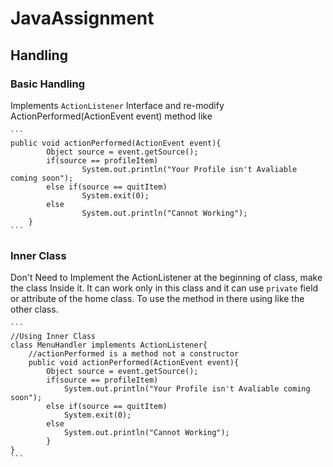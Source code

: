 # JavaAssignment

## Handling
### Basic Handling 
Implements `ActionListener` Interface and re-modify ActionPerformed(ActionEvent event) method like

	```
 	public void actionPerformed(ActionEvent event){
        	Object source = event.getSource();
        	if(source == profileItem)
            		System.out.println("Your Profile isn't Avaliable coming soon");
        	else if(source == quitItem)
            		System.exit(0);
        	else
            		System.out.println("Cannot Working");
    	}	 
	```
### Inner Class
Don't Need to Implement the ActionListener at the beginning of class,
make the class Inside it. It can work only in this class and it can use `private` 
field or attribute of the home class. 
To use the method in there using like the other class.

	```
	//Using Inner Class
	class MenuHandler implements ActionListener{
		//actionPerformed is a method not a constructor
		public void actionPerformed(ActionEvent event){
		    Object source = event.getSource();
			if(source == profileItem)
				System.out.println("Your Profile isn't Avaliable coming soon");
			else if(source == quitItem)
				System.exit(0);
			else
				System.out.println("Cannot Working");
			} 								        
	}
	```
